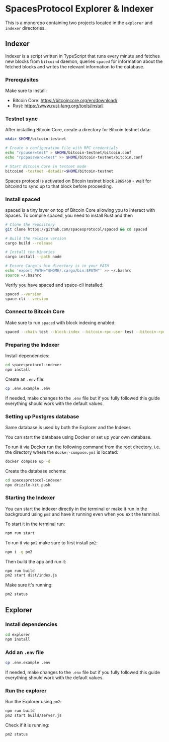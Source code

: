 # SpacesProtocol Explorer & Indexer

This is a monorepo containing two projects located in the `explorer` and `indexer` directories.

## Indexer

Indexer is a  script written in TypeScript that runs every minute and fetches new blocks from `bitcoind` daemon, queries `spaced` for information about the fetched blocks and writes the relevant information to the database.

### Prerequisites

Make sure to install:

- Bitcoin Core: <https://bitcoincore.org/en/download/>
- Rust: <https://www.rust-lang.org/tools/install>

### Testnet sync

After installing Bitcoin Core, create a directory for Bitcoin testnet data:

```bash
mkdir $HOME/bitcoin-testnet

# Create a configuration file with RPC credentials
echo "rpcuser=test" > $HOME/bitcoin-testnet/bitcoin.conf
echo "rpcpassword=test" >> $HOME/bitcoin-testnet/bitcoin.conf

# Start Bitcoin Core in testnet mode
bitcoind -testnet -datadir=$HOME/bitcoin-testnet
```

Spaces protocol is activated on Bitcoin testnet block `2865460` - wait for bitcoind to sync up to that block before proceeding.

### Install spaced

spaced is a tiny layer on top of Bitcoin Core allowing you to interact with Spaces. To compile spaced, you need to install Rust and then

```bash
# Clone the repository
git clone https://github.com/spacesprotocol/spaced && cd spaced

# Build the release version
cargo build --release

# Install the binaries
cargo install --path node

# Ensure Cargo's bin directory is in your PATH
echo 'export PATH="$HOME/.cargo/bin:$PATH"' >> ~/.bashrc
source ~/.bashrc
```

Verify you have spaced and space-cli installed:

```bash
spaced --version
space-cli --version
```

### Connect to Bitcoin Core

Make sure to run `spaced` with block indexing enabled:

```bash
spaced --chain test --block-index --bitcoin-rpc-user test --bitcoin-rpc-password test
```

### Preparing the Indexer

Install dependencies:

``` bash
cd spacesprotocol-indexer
npm install
```

Create an `.env` file:

```bash
cp .env.example .env
```

If needed, make changes to the `.env` file but if you fully followed this guide everything should work with the default values.

### Setting up Postgres database

Same database is used by both the Explorer and the Indexer.

You can start the database using Docker or set up your own database.

To run it via Docker run the following command from the root directory, i.e. the directory where the `docker-compose.yml` is located:

```bash
docker compose up -d
```

Create the database schema: 

```bash
cd spacesprotocol-indexer
npx drizzle-kit push
```

### Starting the Indexer

You can start the indexer directly in the terminal or make it run in the background using `pm2` and have it running even when you exit the terminal.

To start it in the terminal run:

```bash
npm run start
```

To run it via `pm2` make sure to first install `pm2`:

```bash
npm i -g pm2
```

Then build the app and run it:

```bash
npm run build
pm2 start dist/index.js
```

Make sure it's running:

```bash
pm2 status
```

## Explorer

### Install dependencies

```bash
cd explorer
npm install
```

### Add an `.env` file

```bash
cp .env.example .env
```

If needed, make changes to the `.env` file but if you fully followed this guide everything should work with the default values.

### Run the explorer

Run the Explorer using `pm2`:

```bash
npm run build
pm2 start build/server.js
```

Check if it is running:

```bash
pm2 status
```
